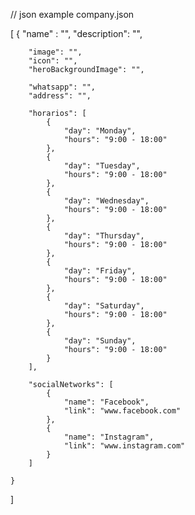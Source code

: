 // json example company.json

[
    {
        "name" : "",
        "description": "",

        "image": "",
        "icon": "",
        "heroBackgroundImage": "",

        "whatsapp": "",
        "address": "",

        "horarios": [
            {
                "day": "Monday",
                "hours": "9:00 - 18:00"
            },
            {
                "day": "Tuesday",
                "hours": "9:00 - 18:00"
            },
            {
                "day": "Wednesday",
                "hours": "9:00 - 18:00"
            },
            {
                "day": "Thursday",
                "hours": "9:00 - 18:00"
            },
            {
                "day": "Friday",
                "hours": "9:00 - 18:00"
            },
            {
                "day": "Saturday",
                "hours": "9:00 - 18:00"
            },
            {
                "day": "Sunday",
                "hours": "9:00 - 18:00"
            }
        ],
        
        "socialNetworks": [
            {
                "name": "Facebook",
                "link": "www.facebook.com"
            },
            {
                "name": "Instagram",
                "link": "www.instagram.com"
            }
        ]

    }
]